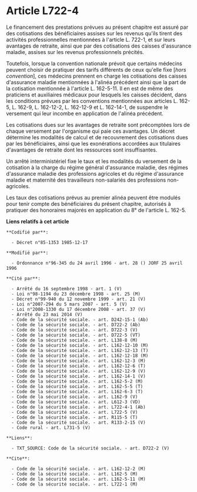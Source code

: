 # Article L722-4

Le financement des prestations prévues au présent chapitre est assuré par des cotisations des bénéficiaires assises sur les
revenus qu'ils tirent des activités professionnelles mentionnées à l'article L. 722-1, et sur leurs avantages de retraite,
ainsi que par des cotisations des caisses d'assurance maladie, assises sur les revenus professionnels précités. 

Toutefois, lorsque la convention nationale prévoit que certains médecins peuvent choisir de pratiquer des tarifs différents
de ceux qu'elle fixe [*hors convention*], ces médecins prennent en charge les cotisations des caisses d'assurance maladie
mentionnées à l'alinéa précédent ainsi que la part de la cotisation mentionnée à l'article L. 162-5-11. Il en est de même des
praticiens et auxiliaires médicaux pour lesquels les caisses décident, dans les conditions prévues par les conventions
mentionnées aux articles L. 162-5, L. 162-9, L. 162-12-2, L. 162-12-9 et L. 162-14-1, de suspendre le versement qui leur
incombe en application de l'alinéa précédent.

Les cotisations dues sur les avantages de retraite sont précomptées lors de chaque versement par l'organisme qui paie ces
avantages. Un décret détermine les modalités de calcul et de recouvrement des cotisations dues par les bénéficiaires, ainsi
que les exonérations accordées aux titulaires d'avantages de retraite dont les ressources sont insuffisantes. 

Un arrêté interministériel fixe le taux et les modalités du versement de la cotisation à la charge du régime général
d'assurance maladie, des régimes d'assurance maladie des professions agricoles et du régime d'assurance maladie et maternité
des travailleurs non-salariés des professions non-agricoles. 

Les taux des cotisations prévus au premier alinéa peuvent être modulés pour tenir compte des bénéficiaires du présent
chapitre, autorisés à pratiquer des honoraires majorés en application du 8° de l'article L. 162-5.

**Liens relatifs à cet article**

	**Codifié par**:

	  - Décret n°85-1353 1985-12-17

	**Modifié par**:

	  - Ordonnance n°96-345 du 24 avril 1996 - art. 28 () JORF 25 avril 1996

	**Cité par**:

	  - Arrêté du 16 septembre 1998 - art. 1 (V)
	  - Loi n°98-1194 du 23 décembre 1998 - art. 25 (M)
	  - Décret n°99-940 du 12 novembre 1999 - art. 21 (V)
	  - Loi n°2007-294 du 5 mars 2007 - art. 5 (V)
	  - Loi n°2008-1330 du 17 décembre 2008 - art. 37 (V)
	  - Arrêté du 23 mai 2014 (V)
	  - Code de la sécurité sociale. - art. D242-15-1 (Ab)
	  - Code de la sécurité sociale. - art. D722-2 (Ab)
	  - Code de la sécurité sociale. - art. D722-3 (V)
	  - Code de la sécurité sociale. - art. D722-5 (VT)
	  - Code de la sécurité sociale. - art. L138-8 (M)
	  - Code de la sécurité sociale. - art. L162-12-10 (M)
	  - Code de la sécurité sociale. - art. L162-12-13 (T)
	  - Code de la sécurité sociale. - art. L162-12-18 (M)
	  - Code de la sécurité sociale. - art. L162-12-3 (M)
	  - Code de la sécurité sociale. - art. L162-12-6 (T)
	  - Code de la sécurité sociale. - art. L162-12-9 (V)
	  - Code de la sécurité sociale. - art. L162-14-1 (V)
	  - Code de la sécurité sociale. - art. L162-5-2 (M)
	  - Code de la sécurité sociale. - art. L162-5-5 (T)
	  - Code de la sécurité sociale. - art. L162-6-3 (T)
	  - Code de la sécurité sociale. - art. L162-9 (V)
	  - Code de la sécurité sociale. - art. L612-3 (VD)
	  - Code de la sécurité sociale. - art. L722-4-1 (Ab)
	  - Code de la sécurité sociale. - art. L722-5 (V)
	  - Code de la sécurité sociale. - art. R115-5 (T)
	  - Code de la sécurité sociale. - art. R133-2-15 (V)
	  - Code rural - art. L731-5 (V)

	**Liens**:

	  - TXT_SOURCE: Code de la sécurité sociale. - art. D722-2 (V)

	**Cite**:

	  - Code de la sécurité sociale. - art. L162-12-2 (M)
	  - Code de la sécurité sociale. - art. L162-5 (M)
	  - Code de la sécurité sociale. - art. L162-5-11 (M)
	  - Code de la sécurité sociale. - art. L722-1 (M)

